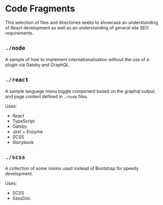 # Code Fragments

This selection of files and directories seeks to showcase an understanding of React development as well as an understanding of general site SEO requirements.

## `./node`

A sample of how to implement internationalisation without the use of a plugin via Gatsby and GraphQL.

## `./react`

A sample language menu toggle component based on the graphql output and page context defined in `./node` files.

Uses:

- React
- TypeScript
- Gatsby
- Jest + Enzyme
- SCSS
- Storybook

## `./scss`

A collection of some mixins used instead of Bootstrap for speedy development.

Uses: 

- SCSS
- SassDoc
